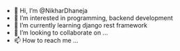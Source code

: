 - 👋 Hi, I’m @NikharDhaneja
- 👀 I’m interested in programming, backend development
- 🌱 I’m currently learning django rest framework 
- 💞️ I’m looking to collaborate on ...
- 📫 How to reach me ...

<!---
NikharDhaneja/NikharDhaneja is a ✨ special ✨ repository because its `README.md` (this file) appears on your GitHub profile.
You can click the Preview link to take a look at your changes.
--->
